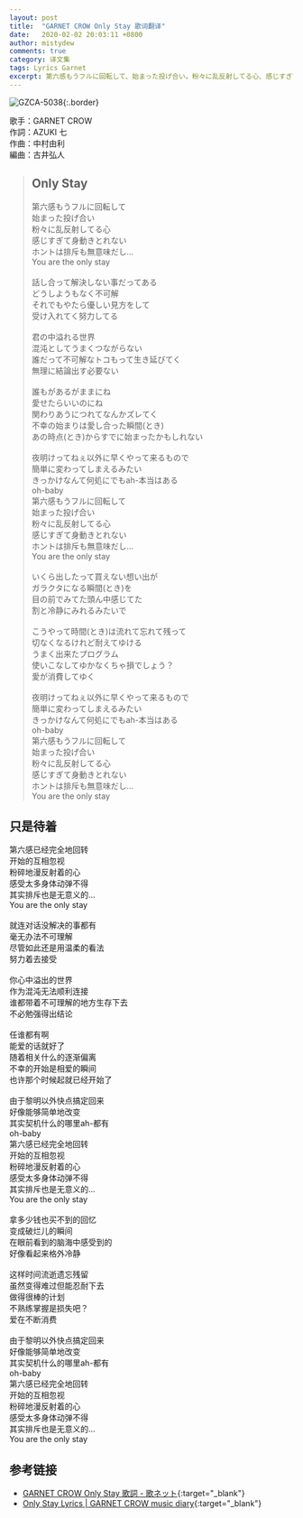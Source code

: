 ```yaml
---
layout: post
title:  "GARNET CROW Only Stay 歌词翻译"
date:   2020-02-02 20:03:11 +0800
author: mistydew
comments: true
category: 译文集
tags: Lyrics Garnet
excerpt: 第六感もうフルに回転して、始まった投げ合い。粉々に乱反射してる心、感じすぎて身動きとれない。ホントは排斥も無意味だし…You are the only stay。
---
```

![GZCA-5038](https://crowsub.github.io/images/discography/album/GZCA-5038.jpg){:.border}

歌手：GARNET CROW<br>
作詞：AZUKI 七<br>
作曲：中村由利<br>
編曲：古井弘人

<blockquote class="lyric-original">
  <h2>Only Stay</h2>
  <p>
    第六感もうフルに回転して<br>
    始まった投げ合い<br>
    粉々に乱反射してる心<br>
    感じすぎて身動きとれない<br>
    ホントは排斥も無意味だし…<br>
    You are the only stay<br>
    <br>
    話し合って解決しない事だってある<br>
    どうしようもなく不可解<br>
    それでもやたら優しい見方をして<br>
    受け入れてく努力してる<br>
    <br>
    君の中溢れる世界<br>
    混沌としてうまくつながらない<br>
    誰だって不可解なトコもって生き延びてく<br>
    無理に結論出す必要ない<br>
    <br>
    誰もがあるがままにね<br>
    愛せたらいいのにね<br>
    関わりあうにつれてなんかズレてく<br>
    不幸の始まりは愛し合った瞬間(とき)<br>
    あの時点(とき)からすでに始まったかもしれない<br>
    <br>
    夜明けってねぇ以外に早くやって来るもので<br>
    簡単に変わってしまえるみたい<br>
    きっかけなんて何処にでもah-本当はある<br>
    oh-baby<br>
    第六感もうフルに回転して<br>
    始まった投げ合い<br>
    粉々に乱反射してる心<br>
    感じすぎて身動きとれない<br>
    ホントは排斥も無意味だし…<br>
    You are the only stay<br>
    <br>
    いくら出したって買えない想い出が<br>
    ガラクタになる瞬間(とき)を<br>
    目の前でみてた頭ん中感じてた<br>
    割と冷静にみれるみたいで<br>
    <br>
    こうやって時間(とき)は流れて忘れて残って<br>
    切なくなるけれど耐えてゆける<br>
    うまく出来たプログラム<br>
    使いこなしてゆかなくちゃ損でしょう？<br>
    愛が消費してゆく<br>
    <br>
    夜明けってねぇ以外に早くやって来るもので<br>
    簡単に変わってしまえるみたい<br>
    きっかけなんて何処にでもah-本当はある<br>
    oh-baby<br>
    第六感もうフルに回転して<br>
    始まった投げ合い<br>
    粉々に乱反射してる心<br>
    感じすぎて身動きとれない<br>
    ホントは排斥も無意味だし…<br>
    You are the only stay
  </p>
</blockquote>

<div class="lyric-translation">
  <h2>只是待着</h2>
  <p>
    第六感已经完全地回转<br>
    开始的互相忽视<br>
    粉碎地漫反射着的心<br>
    感受太多身体动弹不得<br>
    其实排斥也是无意义的…<br>
    You are the only stay<br>
    <br>
    就连对话没解决的事都有<br>
    毫无办法不可理解<br>
    尽管如此还是用温柔的看法<br>
    努力着去接受<br>
    <br>
    你心中溢出的世界<br>
    作为混沌无法顺利连接<br>
    谁都带着不可理解的地方生存下去<br>
    不必勉强得出结论<br>
    <br>
    任谁都有啊<br>
    能爱的话就好了<br>
    随着相关什么的逐渐偏离<br>
    不幸的开始是相爱的瞬间<br>
    也许那个时候起就已经开始了<br>
    <br>
    由于黎明以外快点搞定回来<br>
    好像能够简单地改变<br>
    其实契机什么的哪里ah-都有<br>
    oh-baby<br>
    第六感已经完全地回转<br>
    开始的互相忽视<br>
    粉碎地漫反射着的心<br>
    感受太多身体动弹不得<br>
    其实排斥也是无意义的…<br>
    You are the only stay<br>
    <br>
    拿多少钱也买不到的回忆<br>
    变成破烂儿的瞬间<br>
    在眼前看到的脑海中感受到的<br>
    好像看起来格外冷静<br>
    <br>
    这样时间流逝遗忘残留<br>
    虽然变得难过但能忍耐下去<br>
    做得很棒的计划<br>
    不熟练掌握是损失吧？<br>
    爱在不断消费<br>
    <br>
    由于黎明以外快点搞定回来<br>
    好像能够简单地改变<br>
    其实契机什么的哪里ah-都有<br>
    oh-baby<br>
    第六感已经完全地回转<br>
    开始的互相忽视<br>
    粉碎地漫反射着的心<br>
    感受太多身体动弹不得<br>
    其实排斥也是无意义的…<br>
    You are the only stay
  </p>
</div>

## 参考链接

* [GARNET CROW Only Stay 歌詞 - 歌ネット](https://www.uta-net.com/song/20209/){:target="_blank"}
* [Only Stay Lyrics \| GARNET CROW music diary](https://crowsub.github.io/lyrics/original/Only%20Stay.html){:target="_blank"}
